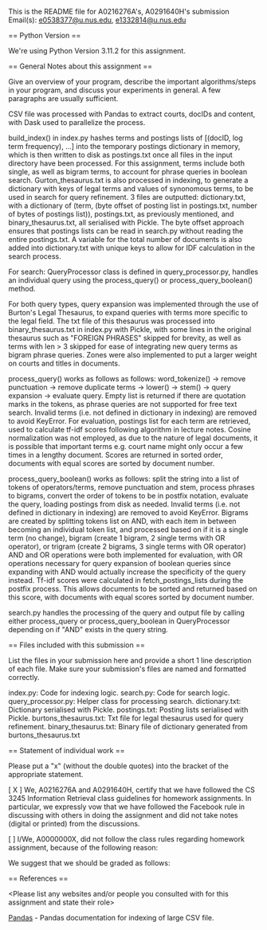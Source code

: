 This is the README file for A0216276A's, A0291640H's submission
Email(s): e0538377@u.nus.edu, e1332814@u.nus.edu

== Python Version ==

We're using Python Version 3.11.2 for this assignment.

== General Notes about this assignment ==

Give an overview of your program, describe the important algorithms/steps 
in your program, and discuss your experiments in general.  A few paragraphs 
are usually sufficient.

CSV file was processed with Pandas to extract courts, docIDs and content, with Dask used to parallelize the process.

build_index() in index.py hashes terms and postings lists of [(docID, log term frequency), ...] into the temporary postings dictionary in memory, which is then written to disk as postings.txt once all files in the input directory have been processed. For this assignment, terms include both single, as well as bigram terms, to account for phrase queries in boolean search. Gurton_thesaurus.txt is also processed in indexing, to generate a dictionary with keys of legal terms and values of synonomous terms, to be used in search for query refinement. 3 files are outputted: dictionary.txt, with a dictionary of (term, (byte offset of posting list in postings.txt, number of bytes of postings list)), postings.txt, as previously mentioned, and binary_thesaurus.txt, all serialised with Pickle. The byte offset approach ensures that postings lists can be read in search.py without reading the entire postings.txt. A variable for the total number of documents is also added into dictionary.txt with unique keys to allow for IDF calculation in the search process.

For search:
QueryProcessor class is defined in query_processor.py, handles an individual query using the process_query() or process_query_boolean() method. 

For both query types, query expansion was implemented through the use of Burton's Legal Thesaurus, to expand queries with terms more specific to the legal field. The txt file of this thesaurus was processed into binary_thesaurus.txt in index.py with Pickle, with some lines in the original thesaurus such as "FOREIGN PHRASES" skipped for brevity, as well as terms with len > 3 skipped for ease of integrating new query terms as bigram phrase queries. Zones were also implemented to put a larger weight on courts and titles in documents.

process_query() works as follows as follows: word_tokenize() -> remove punctuation -> remove duplicate terms -> lower() -> stem() -> query expansion -> evaluate query.
Empty list is returned if there are quotation marks in the tokens, as phrase queries are not supported for free text search.
Invalid terms (i.e. not defined in dictionary in indexing) are removed to avoid KeyError.
For evaluation, postings list for each term are retrieved, used to calculate tf-idf scores following algorithm in lecture notes. Cosine normalization was not employed, as due to the nature of legal documents, it is possible that important terms e.g. court name might only occur a few times in a lengthy document.
Scores are returned in sorted order, documents with equal scores are sorted by document number.

process_query_boolean() works as follows: split the string into a list of tokens of operators/terms, remove punctuation and stem, process phrases to bigrams, convert the order of tokens to be in postfix notation, evaluate the query, loading postings from disk as needed.
Invalid terms (i.e. not defined in dictionary in indexing) are removed to avoid KeyError.
Bigrams are created by splitting tokens list on AND, with each item in between becoming an individual token list, and processed based on if it is a single term (no change), bigram (create 1 bigram, 2 single terms with OR operator), or trigram (create 2 bigrams, 3 single terms with OR operator)
AND and OR operations were both implemented for evaluation, with OR operations necessary for query expansion of boolean queries since expanding with AND would actually increase the specificity of the query instead.
Tf-idf scores were calculated in fetch_postings_lists during the postfix process. This allows documents to be sorted and returned based on this score, with documents with equal scores sorted by document number. 

search.py handles the processing of the query and output file by calling either process_query or process_query_boolean in QueryProcessor depending on if "AND" exists in the query string.

== Files included with this submission ==

List the files in your submission here and provide a short 1 line
description of each file.  Make sure your submission's files are named
and formatted correctly.

index.py: Code for indexing logic.
search.py: Code for search logic. 
query_processor.py: Helper class for processing search. 
dictionary.txt: Dictionary serialised with Pickle. 
postings.txt: Posting lists serialised with Pickle.
burtons_thesaurus.txt: Txt file for legal thesaurus used for query refinement.
binary_thesaurus.txt: Binary file of dictionary generated from burtons_thesaurus.txt

== Statement of individual work ==

Please put a "x" (without the double quotes) into the bracket of the appropriate statement.

[ X ] We, A0216276A and A0291640H, certify that we have followed the CS 3245 Information
Retrieval class guidelines for homework assignments.  In particular, we
expressly vow that we have followed the Facebook rule in discussing
with others in doing the assignment and did not take notes (digital or
printed) from the discussions.  

[ ] I/We, A0000000X, did not follow the class rules regarding homework
assignment, because of the following reason:

<Please fill in>

We suggest that we should be graded as follows:

<Please fill in>

== References ==

<Please list any websites and/or people you consulted with for this
assignment and state their role>

[Pandas](https://pandas.pydata.org/docs/user_guide/index.html#user-guide) - Pandas documentation for indexing of large CSV file.
